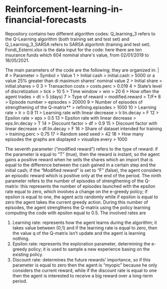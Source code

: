 # Reinforcement-learning-in-financial-forecasts

Repository contains two different algorithm codes: Q_learning_3 refers to the Q-Learning algorithm (both training set and test set) and Q_Learning_3_SARSA refers to SARSA algoritmh (training and test set). 
Fondi_Esterni.xlsx is the data input for the code: here there are ten insurance funds which 604 nominal share's value, from 02/01/2019 to 18/05/2021.

The main parameters of the code are the following; they are organized in:
| # > Parameter > Symbol > Value
1 > Initial cash	> initial.cash	> 5000 or a value 25% greater than di maximum shares’ nominal value
2	> Initial share	> initial.shares	> 0
3	> Transaction costs	> costs.perc > 0.019
4	> State’s level of discretization	> tick > 10
5	> Time window >	win	> 20
6	> How often the agent trades	> dt > 5 (days)
7	> Type of reward > modified.reward > T/F*
8	> Episode number > episodes > 20000
9	> Number of episodes of strengthening of the Q-matrix** >	refining.episodes	> 1000
10 > Learning rate > lr > 0.9
11 > Learning rate with linear decrease > lr.lin.decay > F
12 > Epsilon rate > eps > 0.5
13 > Epsilon rate with linear decrease > eps.lin.decay > T
14 > Discount factor > df > 0.9
15 > Discount factor with linear decrease > df.lin.decay > F
16 > Share of dataset intended for training > training.perc > 0.75
17 > Random seed	seed > 42
18 > How many episodes the graphs are displayed > visualize.every > 1000

The seventh parameter (“modified reward”) refers to the type of reward: if the parameter is equal to “T” (true), then the reward is instant, so the agent gains a positive reward when he sells the shares which an import that is equal to the difference between the cash gained in a certain step and the initial cash; if the “Modified reward” is set to “F” (false), the agent considers an episodic reward which is positive only at the end of the period.
The ninth parameter refers to the number of episodes of strengthening of the Q-matrix: this represents the number of episodes launched with the epsilon rate equal to zero, which involves a change on the e-greedy policy; if epsilon is equal to one, the agent acts randomly while if epsilon is equal to zero the agent takes the current greedy action. During this number of episodes, the agent strengthens the Q-matrix using the policy learning computing the code with epsilon equal to 0.5.
The involved rates are
1.	Learning rate: represents how the agent learns during the algorithm; it takes value between (0;1) and if the learning rate is equal to zero, then the value q of the Q-matrix isn’t update and the agent is learning nothing.
2.	Epsilon rate: represents the exploration parameter, determining the e-greedy policy; it is used to sample a new experience basing on the existing policy.
3.	Discount rate: determines the future rewards’ importance, so if this parameter is equal to zero then the agent is “myopic” because he only considers the current reward, while if the discount rate is equal to one then the agent is interested to receive a big reward over a long-term period.

